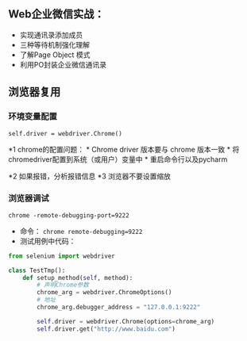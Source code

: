 ## Web企业微信实战：
- 实现通讯录添加成员
- 三种等待机制强化理解
- 了解Page Object 模式
- 利用PO封装企业微信通讯录

### 

## 浏览器复用

### 环境变量配置
```angular2
self.driver = webdriver.Chrome()
```
*1 chrome的配置问题：
    * Chrome driver 版本要与 chrome 版本一致
    * 将chromedriver配置到系统（或用户）变量中
    * 重启命令行以及pycharm
    
*2 如果报错，分析报错信息
*3 浏览器不要设置缩放

### 浏览器调试
`chrome -remote-debugging-port=9222`


- 命令：
`chrome remote-debugging=9222`
- 测试用例中代码：
```python
from selenium import webdriver

class TestTmp():
    def setup_method(self, method):
        # 声明Chrome参数
        chrome_arg = webdriver.ChromeOptions()
        # 地址
        chrome_arg.debugger_address = "127.0.0.1:9222"

        self.driver = webdriver.Chrome(options=chrome_arg)
        self.driver.get("http://www.baidu.com")

```